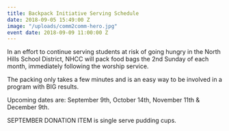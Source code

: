 ```yaml
---
title: Backpack Initiative Serving Schedule
date: 2018-09-05 15:49:00 Z
image: "/uploads/comm2comm-hero.jpg"
event date: 2018-09-09 11:00:00 Z
---
```


In an effort to continue serving students at risk of going hungry in the North Hills School District, NHCC will pack food bags the 2nd Sunday of each month, immediately following the worship service. 

The packing only takes a few minutes and is an easy way to be involved in a program with BIG results. 

Upcoming dates are: September 9th, October 14th, November 11th & December 9th.

SEPTEMBER DONATION ITEM is single serve pudding cups.